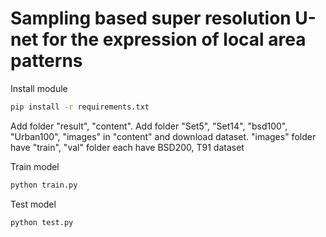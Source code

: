 # Sampling based super resolution U-net for the expression of local area patterns


Install module
```bash
pip install -r requirements.txt
```

Add folder "result", "content". Add folder "Set5", "Set14", "bsd100", "Urban100", "images" in "content" and download dataset. "images" folder have "train", "val" folder each have BSD200, T91 dataset

Train model

```bash
python train.py
```

Test model

```bash
python test.py
```
